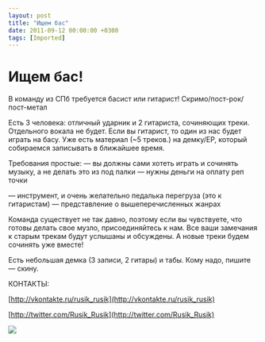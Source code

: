 ```yaml
---
layout: post
title: "Ищем бас"
date: 2011-09-12 00:00:00 +0300
tags: [Imported]
---
```

# Ищем бас!

В команду из СПб требуется басист или гитарист!
Скримо/пост-рок/пост-метал

Есть 3 человека: отличный ударник и 2 гитариста, сочиняющих треки. Отдельного вокала не будет.
Если вы гитарист, то один из нас будет играть на басу.
Уже есть материал (~5 треков.) на демку/ЕР, который собираемся записывать в ближайшее время.

Требования простые:
— вы должны сами хотеть играть и сочинять музыку, а не делать это из под палки
— нужны деньги на оплату реп точки

— инструмент, и очень желательно педалька перегруза (это к гитаристам)
— представление о вышеперечисленных жанрах

Команда существует не так давно, поэтому если вы чувствуете, что готовы делать свое музло, присоединяйтесь к нам. Все ваши замечания к старым трекам будут услышаны и обсуждены. А новые треки будем сочинять уже вместе!

Есть небольшая демка (3 записи, 2 гитары) и табы. Кому надо, пишите — скину.

КОНТАКТЫ:

[http://vkontakte.ru/rusik_rusik](http://vkontakte.ru/rusik_rusik)

[http://twitter.com/Rusik_Rusik](http://twitter.com/Rusik_Rusik)

![](http://media.tumblr.com/tumblr_lrewcdIB1r1qfp23s.jpg)